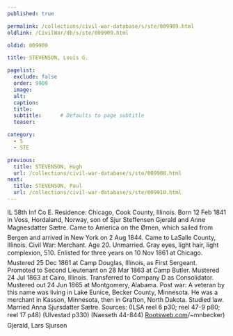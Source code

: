 ```yaml
---
published: true

permalink: /collections/civil-war-database/s/ste/009909.html
oldlink: /CivilWar/db/s/ste/009909.html

oldid: 009909

title: STEVENSON, Louis G.

pagelist:
  exclude: false
  order: 9909
  image: 
  alt:
  caption:
  title:
  subtitle:      # Defaults to page subtitle
  teaser:

category: 
  - S 
  - STE

previous:
  title: STEVENSON, Hugh
  url: /collections/civil-war-database/s/ste/009908.html  
next:
  title: STEVENSON, Paul
  url: /collections/civil-war-database/s/ste/009910.html   
---
```

IL 58th Inf Co E. Residence: Chicago, Cook County, Illinois. Born 12 Feb 1841 in Voss, Hordaland, Norway, son of Sjur Steffensen Gjerald and Anne Magnesdatter S&aelig;tre. Came to America on the &#147;&Oslash;rnen&#148;, which sailed from Bergen and arrived in New York on 2 Aug 1844. Came to LaSalle County, Illinois. Civil War: Merchant. Age 20. Unmarried. Gray eyes, light hair, light complexion, 5&#146;10&#148;. Enlisted for three years on 10 Nov 1861 at Chicago. Mustered 25 Dec 1861 at Camp Douglas, Illinois, as First Sergeant. Promoted to Second Lieutenant on 28 Mar 1863 at Camp Butler. Mustered 24 Jul 1863 at Cairo, Illinois. Transferred to Company D as Consolidator. Mustered out 24 Jun 1865 at Montgomery, Alabama. Post war: A veteran by this name was living in Lake Eunice, Becker County, Minnesota. He was a merchant in Kasson, Minnesota, then in Grafton, North Dakota. Studied law. Married Anna Sjursdatter S&aelig;tre. Sources: (ILSA reel 6 p30; reel 47-9 p80; reel 17 p48) (Ulvestad p330) (Naeseth &#146;44-844) [Rootsweb.com](http://Rootsweb.com/)/~mnbecker) &#147;Gjerald, Lars Sjursen&#148;